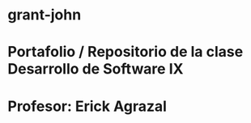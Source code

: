 # grant-john
# Portafolio / Repositorio de la clase Desarrollo de Software IX

# Profesor: Erick Agrazal